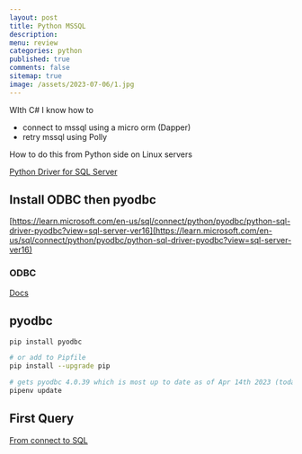 ```yaml
---
layout: post
title: Python MSSQL 
description: 
menu: review
categories: python
published: true 
comments: false     
sitemap: true
image: /assets/2023-07-06/1.jpg
---
```



<!-- [![alt text](/assets/2023-07-06/1.jpg "email")](/assets/2023-07-06/1.jpg) -->

WIth C# I know how to

- connect to mssql using a micro orm (Dapper)
- retry mssql using Polly

How to do this from Python side on Linux servers

[Python Driver for SQL Server](https://learn.microsoft.com/en-us/sql/connect/python/python-driver-for-sql-server?view=sql-server-ver16)

## Install ODBC then pyodbc

[https://learn.microsoft.com/en-us/sql/connect/python/pyodbc/python-sql-driver-pyodbc?view=sql-server-ver16](https://learn.microsoft.com/en-us/sql/connect/python/pyodbc/python-sql-driver-pyodbc?view=sql-server-ver16)

### ODBC

[Docs](https://learn.microsoft.com/en-us/sql/connect/odbc/linux-mac/installing-the-microsoft-odbc-driver-for-sql-server?view=sql-server-ver16&tabs=alpine18-install%2Calpine17-install%2Cdebian8-install%2Credhat7-13-install%2Crhel7-offline)




## pyodbc

```bash
pip install pyodbc

# or add to Pipfile
pip install --upgrade pip

# gets pyodbc 4.0.39 which is most up to date as of Apr 14th 2023 (today is 10th July 2023)
pipenv update

```




## First Query

[From connect to SQL](https://learn.microsoft.com/en-us/sql/connect/python/pyodbc/step-3-proof-of-concept-connecting-to-sql-using-pyodbc?view=sql-server-ver16)

```python

```
